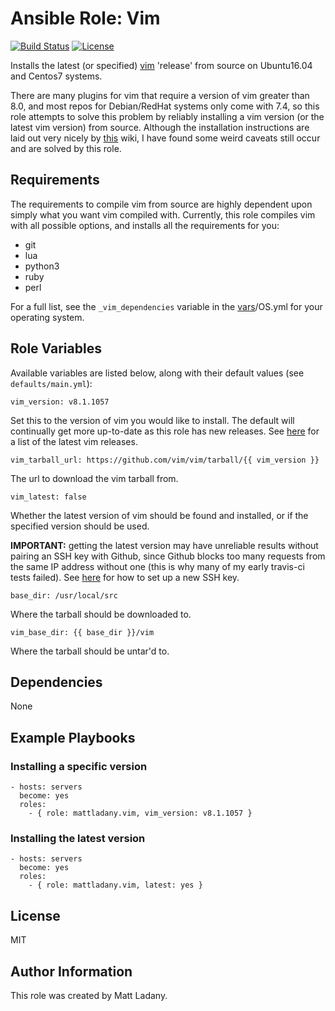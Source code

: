 # Ansible Role: Vim

[![Build Status](https://travis-ci.com/mattladany/ansible-role-vim.svg?branch=master)](https://travis-ci.com/mattladany/ansible-role-vim)
[![License](https://img.shields.io/badge/License-MIT-blue.svg)](https://raw.githubusercontent.com/mattladany/ansible-role-vim/master/LICENSE)

Installs the latest (or specified) [vim](https://github.com/vim/vim) 'release' from source on Ubuntu16.04 and Centos7 systems.

There are many plugins for vim that require a version of vim greater than 8.0, and most repos for Debian/RedHat systems only come with 7.4, so this role attempts to solve this problem by reliably installing a vim version (or the latest vim version) from source. Although the installation instructions are laid out very nicely by [this](https://github.com/Valloric/YouCompleteMe/wiki/Building-Vim-from-source) wiki, I have found some weird caveats still occur and are solved by this role.

## Requirements

The requirements to compile vim from source are highly dependent upon simply what you want vim compiled with. Currently, this role compiles vim with all possible options, and installs all the requirements for you:

- git
- lua
- python3
- ruby
- perl

For a full list, see the ```_vim_dependencies``` variable in the [vars](https://github.com/mattladany/ansible-role-vim/tree/master/vars)/OS.yml for your operating system.

## Role Variables

Available variables are listed below, along with their default values (see ```defaults/main.yml```):

```vim_version: v8.1.1057```

Set this to the version of vim you would like to install. The default will continually get more up-to-date as this role has new releases. See [here](https://github.com/vim/vim/releases) for a list of the latest vim releases.

```vim_tarball_url: https://github.com/vim/vim/tarball/{{ vim_version }}```

The url to download the vim tarball from.

```vim_latest: false```

Whether the latest version of vim should be found and installed, or if the specified version should be used.

**IMPORTANT:** getting the latest version may have unreliable results without pairing an SSH key with Github, since Github blocks too many requests from the same IP address without one (this is why many of my early travis-ci tests failed). See [here](https://help.github.com/en/articles/generating-a-new-ssh-key-and-adding-it-to-the-ssh-agent) for how to set up a new SSH key.

```base_dir: /usr/local/src```

Where the tarball should be downloaded to.

```vim_base_dir: {{ base_dir }}/vim```

Where the tarball should be untar'd to.

## Dependencies

None

## Example Playbooks

### Installing a specific version

```
- hosts: servers
  become: yes
  roles:
    - { role: mattladany.vim, vim_version: v8.1.1057 }
```

### Installing the latest version

```
- hosts: servers
  become: yes
  roles:
    - { role: mattladany.vim, latest: yes }
```

## License

MIT

## Author Information

This role was created by Matt Ladany.
